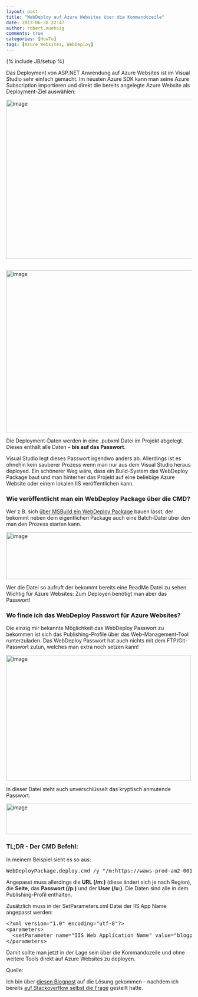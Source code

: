 ```yaml
---
layout: post
title: "WebDeploy auf Azure Websites über die Kommandozeile"
date: 2013-06-30 22:47
author: robert.muehsig
comments: true
categories: [HowTo]
tags: [Azure Websites, WebDeploy]
---
```

{% include JB/setup %}
<p>Das Deployment von ASP.NET Anwendung auf Azure Websites ist im Visual Studio sehr einfach gemacht. Im neusten Azure SDK kann man seine Azure Subscription importieren und direkt die bereits angelegte Azure Website als Deployment-Ziel auswählen:</p> <p><a href="{{BASE_PATH}}/assets/wp-images/image1864.png"><img title="image" style="border-left-width: 0px; border-right-width: 0px; border-bottom-width: 0px; display: inline; border-top-width: 0px" border="0" alt="image" src="{{BASE_PATH}}/assets/wp-images/image_thumb1008.png" width="544" height="431"></a>&nbsp;</p> <p><a href="{{BASE_PATH}}/assets/wp-images/image1865.png"><img title="image" style="border-left-width: 0px; border-right-width: 0px; border-bottom-width: 0px; display: inline; border-top-width: 0px" border="0" alt="image" src="{{BASE_PATH}}/assets/wp-images/image_thumb1009.png" width="553" height="440"></a> </p> <p>Die Deployment-Daten werden in eine .pubxml Datei im Projekt abgelegt. Dieses enthält alle Daten – <strong>bis auf das Passwort</strong>.</p> <p>Visual Studio legt dieses Passwort irgendwo anders ab. Allerdings ist es ohnehin kein sauberer Prozess wenn man nur aus dem Visual Studio heraus deployed. Ein schönerer Weg wäre, dass ein Build-System das WebDeploy Package baut und man hinterher das Projekt auf eine beliebige Azure Website oder einem lokalen IIS veröffentlichen kann.</p> <h3>Wie veröffentlicht man ein WebDeploy Package über die CMD?</h3> <p>Wer z.B. sich <a href="{{BASE_PATH}}/2010/11/11/howto-msdeploy-msbuild/">über MSBuild ein WebDeploy Package</a> bauen lässt, der bekommt neben dem eigentlichen Package auch eine Batch-Datei über den man den Prozess starten kann.</p> <p><a href="{{BASE_PATH}}/assets/wp-images/image1866.png"><img title="image" style="border-left-width: 0px; border-right-width: 0px; border-bottom-width: 0px; display: inline; border-top-width: 0px" border="0" alt="image" src="{{BASE_PATH}}/assets/wp-images/image_thumb1010.png" width="521" height="127"></a> </p> <p>Wer die Datei so aufruft der bekommt bereits eine ReadMe Datei zu sehen. Wichtig für Azure Websites: Zum Deployen benötigt man aber das Passwort!</p> <h3>Wo finde ich das WebDeploy Passwort für Azure Websites?</h3> <p>Die einzig mir bekannte Möglichkeit das WebDeploy Passwort zu bekommen ist sich das Publishing-Profile über das Web-Management-Tool runterzuladen. Das WebDeploy Passwort hat auch nichts mit dem FTP/Git-Passwort zutun, welches man extra noch setzen kann!</p> <p><a href="{{BASE_PATH}}/assets/wp-images/image1867.png"><img title="image" style="border-left-width: 0px; border-right-width: 0px; border-bottom-width: 0px; display: inline; border-top-width: 0px" border="0" alt="image" src="{{BASE_PATH}}/assets/wp-images/image_thumb1011.png" width="501" height="341"></a> </p> <p>In dieser Datei steht auch unverschlüsselt das kryptisch anmutende Passwort:</p> <p><a href="{{BASE_PATH}}/assets/wp-images/image1868.png"><img title="image" style="border-left-width: 0px; border-right-width: 0px; border-bottom-width: 0px; display: inline; border-top-width: 0px" border="0" alt="image" src="{{BASE_PATH}}/assets/wp-images/image_thumb1012.png" width="530" height="83"></a> </p> <h3><strong>TL;DR - Der CMD Befehl:</strong></h3> <p>In meinem Beispiel sieht es so aus:</p><pre>WebDeployPackage.deploy.cmd /y "/m:https://waws-prod-am2-001.publish.azurewebsites.windows.net/MsDeploy.axd?Site=blogpostsample" -allowUntrusted /u:"$blogpostsample" /p:"AssmJvtBrcWqfjaoHiANseLfyLuyJ1zyMn44L8YGQNKLCA9Rd9CZesxe9ilJ" /a:Basic</pre>
<p>Angepasst muss allerdings die <strong>URL (/m:)</strong> (diese ändert sich je nach Region), die <strong>Seite</strong>, das <strong>Passwort (/p:)</strong> und der <strong>User (/u:)</strong>. Die Daten sind alle in dem Publishing-Profil enthalten.</p>
<p>Zusätzlich muss in der SetParameters.xml Datei der IIS App Name angepasst werden:</p>
<p></p><pre>&lt;?xml version="1.0" encoding="utf-8"?&gt;<br>&lt;parameters&gt;<br>&nbsp; &lt;setParameter name="IIS Web Application Name" value="blogpostsample" /&gt;<br>&lt;/parameters&gt;</pre>
<p></p>
<p>Damit sollte man jetzt in der Lage sein über die Kommandozeile und ohne weitere Tools direkt auf Azure Websites zu deployen.</p>
<p>Quelle:</p>
<p>Ich bin über <a href="http://blog.greatrexpectations.com/2013/02/02/publish-an-azure-web-site-from-the-command-line/">diesen Blogpost</a> auf die Lösung gekommen – nachdem ich bereits <a href="http://stackoverflow.com/questions/16433911/deploy-azure-website-via-msbuild-webdeploy-but-with-which-credentials">auf Stackoverflow selbst die Frage</a> gestellt hatte.</p>

